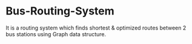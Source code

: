 # Bus-Routing-System
It is a routing system which finds shortest &amp; optimized routes between 2 bus stations using Graph data structure. 

